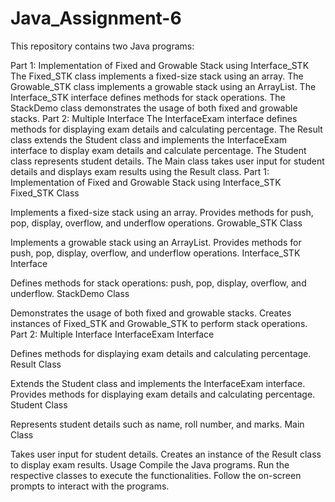 # Java_Assignment-6

This repository contains two Java programs:

Part 1: Implementation of Fixed and Growable Stack using Interface_STK
The Fixed_STK class implements a fixed-size stack using an array.
The Growable_STK class implements a growable stack using an ArrayList.
The Interface_STK interface defines methods for stack operations.
The StackDemo class demonstrates the usage of both fixed and growable stacks.
Part 2: Multiple Interface
The InterfaceExam interface defines methods for displaying exam details and calculating percentage.
The Result class extends the Student class and implements the InterfaceExam interface to display exam details and calculate percentage.
The Student class represents student details.
The Main class takes user input for student details and displays exam results using the Result class.
Part 1: Implementation of Fixed and Growable Stack using Interface_STK
Fixed_STK Class

Implements a fixed-size stack using an array.
Provides methods for push, pop, display, overflow, and underflow operations.
Growable_STK Class

Implements a growable stack using an ArrayList.
Provides methods for push, pop, display, overflow, and underflow operations.
Interface_STK Interface

Defines methods for stack operations: push, pop, display, overflow, and underflow.
StackDemo Class

Demonstrates the usage of both fixed and growable stacks.
Creates instances of Fixed_STK and Growable_STK to perform stack operations.
Part 2: Multiple Interface
InterfaceExam Interface

Defines methods for displaying exam details and calculating percentage.
Result Class

Extends the Student class and implements the InterfaceExam interface.
Provides methods for displaying exam details and calculating percentage.
Student Class

Represents student details such as name, roll number, and marks.
Main Class

Takes user input for student details.
Creates an instance of the Result class to display exam results.
Usage
Compile the Java programs.
Run the respective classes to execute the functionalities.
Follow the on-screen prompts to interact with the programs.
